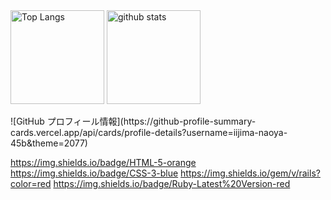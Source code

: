  <img alt="Top Langs" height="150px" src="https://github-readme-stats.vercel.app/api/top-langs/?username=iijima-naoya-45b&layout=compact&count_private=true&show_icons=true&theme=tokyonight" />
  <img alt="github stats" height="150px" src="https://github-readme-stats.vercel.app/api?username=iijima-naoya-45b&count_private=true&show_icons=true&show_icons=true&theme=tokyonight" />
</p>
![GitHub プロフィール情報](https://github-profile-summary-cards.vercel.app/api/cards/profile-details?username=iijima-naoya-45b&theme=2077)

https://img.shields.io/badge/HTML-5-orange
https://img.shields.io/badge/CSS-3-blue
https://img.shields.io/gem/v/rails?color=red
https://img.shields.io/badge/Ruby-Latest%20Version-red

